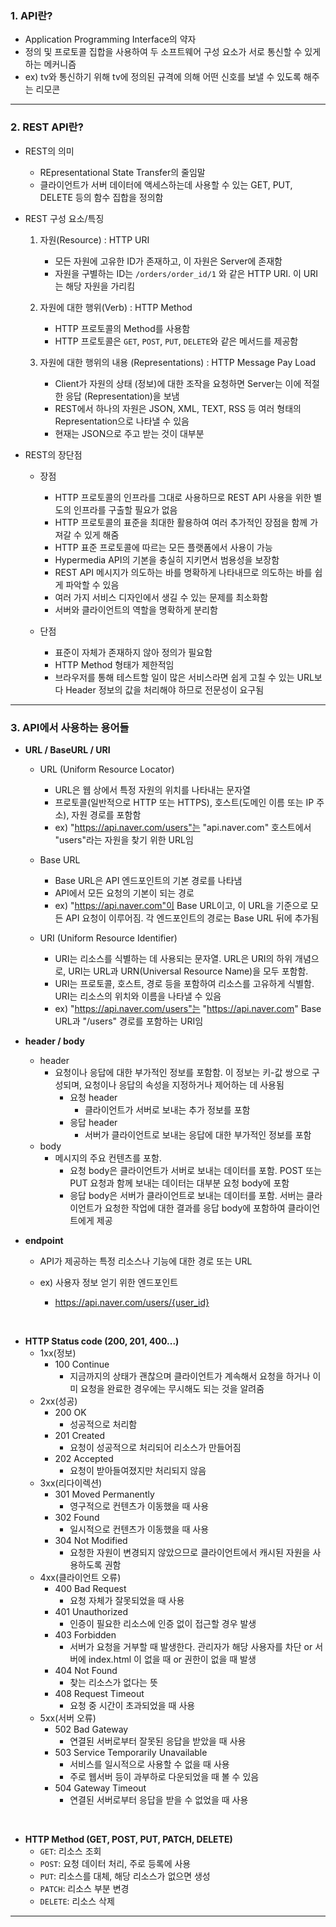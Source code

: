 ### 1. API란?
- Application Programming Interface의 약자
- 정의 및 프로토콜 집합을 사용하여 두 소프트웨어 구성 요소가 서로 통신할 수 있게 하는 메커니즘
- ex) tv와 통신하기 위해 tv에 정의된 규격에 의해 어떤 신호를 보낼 수 있도록 해주는 리모콘
<hr>

### 2. REST API란?

- REST의 의미
	- REpresentational State Transfer의 줄임말
	- 클라이언트가 서버 데이터에 액세스하는데 사용할 수 있는 GET, PUT, DELETE 등의 함수 집합을 정의함

- REST 구성 요소/특징
	1. 자원(Resource) : HTTP URI
		- 모든 자원에 고유한 ID가 존재하고, 이 자원은 Server에 존재함
		- 자원을 구별하는 ID는  `/orders/order_id/1`  와 같은 HTTP URI. 이 URI는 해당 자원을 가리킴

	2. 자원에 대한 행위(Verb) : HTTP Method
		-   HTTP 프로토콜의 Method를 사용함
		-   HTTP 프로토콜은  `GET`,  `POST`,  `PUT`,  `DELETE`와 같은 메서드를 제공함

	3. 자원에 대한 행위의 내용 (Representations) : HTTP Message Pay Load
		-   Client가 자원의 상태 (정보)에 대한 조작을 요청하면 Server는 이에 적절한 응답 (Representation)을 보냄
		-   REST에서 하나의 자원은 JSON, XML, TEXT, RSS 등 여러 형태의 Representation으로 나타낼 수 있음
		-   현재는 JSON으로 주고 받는 것이 대부분

- REST의 장단점
	- 장점
		-   HTTP 프로토콜의 인프라를 그대로 사용하므로 REST API 사용을 위한 별도의 인프라를 구출할 필요가 없음
		-   HTTP 프로토콜의 표준을 최대한 활용하여 여러 추가적인 장점을 함께 가져갈 수 있게 해줌
		-   HTTP 표준 프로토콜에 따르는 모든 플랫폼에서 사용이 가능
		-   Hypermedia API의 기본을 충실히 지키면서 범용성을 보장함
		-   REST API 메시지가 의도하는 바를 명확하게 나타내므로 의도하는 바를 쉽게 파악할 수 있음
		-   여러 가지 서비스 디자인에서 생길 수 있는 문제를 최소화함
		-   서버와 클라이언트의 역할을 명확하게 분리함

	- 단점
		-   표준이 자체가 존재하지 않아 정의가 필요함
		-   HTTP Method 형태가 제한적임
		-   브라우저를 통해 테스트할 일이 많은 서비스라면 쉽게 고칠 수 있는 URL보다 Header 정보의 값을 처리해야 하므로 전문성이 요구됨
<hr>

### 3. API에서 사용하는 용어들

-   **URL / BaseURL / URI**
	- URL (Uniform Resource Locator)
	    - URL은 웹 상에서 특정 자원의 위치를 나타내는 문자열 
	    - 프로토콜(일반적으로 HTTP 또는 HTTPS), 호스트(도메인 이름 또는 IP 주소), 자원 경로를 포함함
	    -   ex) "https://api.naver.com/users"는 "api.naver.com" 호스트에서 "users"라는 자원을 찾기 위한 URL임

	- Base URL
	    - Base URL은 API 엔드포인트의 기본 경로를 나타냄
	    - API에서 모든 요청의 기본이 되는 경로
	    - ex) "https://api.naver.com"이 Base URL이고, 이 URL을 기준으로 모든 API 요청이 이루어짐. 각 엔드포인트의 경로는 Base URL 뒤에 추가됨

	- URI (Uniform Resource Identifier)
	    -   URI는 리소스를 식별하는 데 사용되는 문자열. URL은 URI의 하위 개념으로, URI는 URL과 URN(Universal Resource Name)을 모두 포함함.
	    -   URI는 프로토콜, 호스트, 경로 등을 포함하여 리소스를 고유하게 식별함. URI는 리소스의 위치와 이름을 나타낼 수 있음
	    -   ex) "https://api.naver.com/users"는 "https://api.naver.com" Base URL과 "/users" 경로를 포함하는 URI임

-   **header / body**
	- header
		- 요청이나 응답에 대한 부가적인 정보를 포함함. 이 정보는 키-값 쌍으로 구성되며, 요청이나 응답의 속성을 지정하거나 제어하는 데 사용됨
			-   요청 header
				- 클라이언트가 서버로 보내는 추가 정보를 포함
			-   응답 header
				- 서버가 클라이언트로 보내는 응답에 대한 부가적인 정보를 포함
	- body
		- 메시지의 주요 컨텐츠를 포함. 
			- 요청 body은 클라이언트가 서버로 보내는 데이터를 포함. POST 또는 PUT 요청과 함께 보내는 데이터는 대부분 요청 body에 포함
			- 응답 body은 서버가 클라이언트로 보내는 데이터를 포함. 서버는 클라이언트가 요청한 작업에 대한 결과를 응답 body에 포함하여 클라이언트에게 제공

-   **endpoint**
	- API가 제공하는 특정 리소스나 기능에 대한 경로 또는 URL

	- ex) 사용자 정보 얻기 위한 엔드포인트
		- https://api.naver.com/users/{user_id}
<br>

-   **HTTP Status code (200, 201, 400...)**
	- 1xx(정보)
		- 100 Continue
			- 지금까지의 상태가 괜찮으며 클라이언트가 계속해서 요청을 하거나 이미 요청을 완료한 경우에는 무시해도 되는 것을 알려줌
	- 2xx(성공)
		- 200 OK
			- 성공적으로 처리함
		- 201 Created
			- 요청이 성공적으로 처리되어 리소스가 만들어짐
		- 202 Accepted
			- 요청이 받아들여졌지만 처리되지 않음
	- 3xx(리다이렉션)
		- 301 Moved Permanently
			- 영구적으로 컨텐츠가 이동했을 때 사용
		- 302 Found
			- 일시적으로 컨텐츠가 이동했을 때 사용
		- 304 Not Modified
			- 요청한 자원이 변경되지 않았으므로 클라이언트에서 캐시된 자원을 사용하도록 권함
	- 4xx(클라이언트 오류)
		- 400 Bad Request
			- 요청 자체가 잘못되었을 때 사용
		- 401 Unauthorized
			- 인증이 필요한 리소스에 인증 없이 접근할 경우 발생
		- 403 Forbidden
			- 서버가 요청을 거부할 때 발생한다. 관리자가 해당 사용자를 차단 or 서버에 index.html 이 없을 때 or 권한이 없을 때 발생
		- 404 Not Found
			- 찾는 리소스가 없다는 뜻
		- 408 Request Timeout
			- 요청 중 시간이 초과되었을 때 사용
	- 5xx(서버 오류)
		- 502 Bad Gateway
			- 연결된 서버로부터 잘못된 응답을 받았을 때 사용
		- 503 Service Temporarily Unavailable
			- 서비스를 일시적으로 사용할 수 없을 때 사용
			- 주로 웹서버 등이 과부하로 다운되었을 때 볼 수 있음
		- 504 Gateway Timeout
			- 연결된 서버로부터 응답을 받을 수 없었을 때 사용
<br>

-   **HTTP Method (GET, POST, PUT, PATCH, DELETE)**
	-   `GET`: 리소스 조회  
	-   `POST`: 요청 데이터 처리, 주로 등록에 사용
	-   `PUT`: 리소스를 대체, 해당 리소스가 없으면 생성
	-   `PATCH`: 리소스 부분 변경
	-   `DELETE`: 리소스 삭제
<hr>